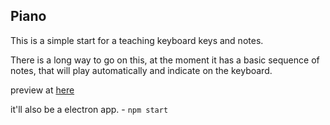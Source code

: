 ## Piano 

This is a simple start for a teaching keyboard keys and notes.

There is a long way to go on this, at the moment it has a basic sequence of notes, that will play automatically and indicate on the keyboard.

preview at [here](https://htmlpreview.github.io/?https://github.com/opensussex/piano_learn/blob/master/index.html)

it'll also be a electron app. - `npm start`
